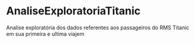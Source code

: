 # AnaliseExploratoriaTitanic
Analise exploratória dos dados referentes aos passageiros do RMS Titanic em sua primeira e ultima viajem
